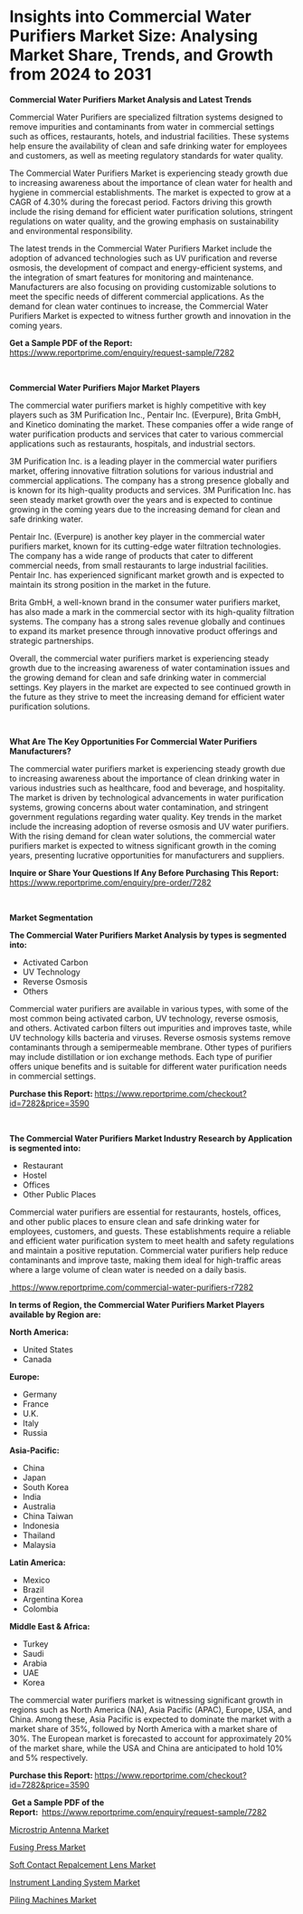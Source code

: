 <p><h1>Insights into Commercial Water Purifiers Market Size: Analysing Market Share, Trends, and Growth from 2024 to 2031</h1></p><p><strong>Commercial Water Purifiers Market Analysis and Latest Trends</strong></p>
<p><p>Commercial Water Purifiers are specialized filtration systems designed to remove impurities and contaminants from water in commercial settings such as offices, restaurants, hotels, and industrial facilities. These systems help ensure the availability of clean and safe drinking water for employees and customers, as well as meeting regulatory standards for water quality.</p><p>The Commercial Water Purifiers Market is experiencing steady growth due to increasing awareness about the importance of clean water for health and hygiene in commercial establishments. The market is expected to grow at a CAGR of 4.30% during the forecast period. Factors driving this growth include the rising demand for efficient water purification solutions, stringent regulations on water quality, and the growing emphasis on sustainability and environmental responsibility.</p><p>The latest trends in the Commercial Water Purifiers Market include the adoption of advanced technologies such as UV purification and reverse osmosis, the development of compact and energy-efficient systems, and the integration of smart features for monitoring and maintenance. Manufacturers are also focusing on providing customizable solutions to meet the specific needs of different commercial applications. As the demand for clean water continues to increase, the Commercial Water Purifiers Market is expected to witness further growth and innovation in the coming years.</p></p>
<p><strong>Get a Sample PDF of the Report:&nbsp;</strong> <a href="https://www.reportprime.com/enquiry/request-sample/7282">https://www.reportprime.com/enquiry/request-sample/7282</a></p>
<p>&nbsp;</p>
<p><strong>Commercial Water Purifiers Major Market Players</strong></p>
<p><p>The commercial water purifiers market is highly competitive with key players such as 3M Purification Inc., Pentair Inc. (Everpure), Brita GmbH, and Kinetico dominating the market. These companies offer a wide range of water purification products and services that cater to various commercial applications such as restaurants, hospitals, and industrial sectors.</p><p>3M Purification Inc. is a leading player in the commercial water purifiers market, offering innovative filtration solutions for various industrial and commercial applications. The company has a strong presence globally and is known for its high-quality products and services. 3M Purification Inc. has seen steady market growth over the years and is expected to continue growing in the coming years due to the increasing demand for clean and safe drinking water.</p><p>Pentair Inc. (Everpure) is another key player in the commercial water purifiers market, known for its cutting-edge water filtration technologies. The company has a wide range of products that cater to different commercial needs, from small restaurants to large industrial facilities. Pentair Inc. has experienced significant market growth and is expected to maintain its strong position in the market in the future.</p><p>Brita GmbH, a well-known brand in the consumer water purifiers market, has also made a mark in the commercial sector with its high-quality filtration systems. The company has a strong sales revenue globally and continues to expand its market presence through innovative product offerings and strategic partnerships.</p><p>Overall, the commercial water purifiers market is experiencing steady growth due to the increasing awareness of water contamination issues and the growing demand for clean and safe drinking water in commercial settings. Key players in the market are expected to see continued growth in the future as they strive to meet the increasing demand for efficient water purification solutions.</p></p>
<p>&nbsp;</p>
<p><strong>What Are The Key Opportunities For Commercial Water Purifiers Manufacturers?</strong></p>
<p><p>The commercial water purifiers market is experiencing steady growth due to increasing awareness about the importance of clean drinking water in various industries such as healthcare, food and beverage, and hospitality. The market is driven by technological advancements in water purification systems, growing concerns about water contamination, and stringent government regulations regarding water quality. Key trends in the market include the increasing adoption of reverse osmosis and UV water purifiers. With the rising demand for clean water solutions, the commercial water purifiers market is expected to witness significant growth in the coming years, presenting lucrative opportunities for manufacturers and suppliers.</p></p>
<p><strong>Inquire or Share Your Questions If Any Before Purchasing This Report:</strong> <a href="https://www.reportprime.com/enquiry/pre-order/7282">https://www.reportprime.com/enquiry/pre-order/7282</a></p>
<p>&nbsp;</p>
<p><strong>Market Segmentation</strong></p>
<p><strong>The Commercial Water Purifiers Market Analysis by types is segmented into:</strong></p>
<p><ul><li>Activated Carbon</li><li>UV Technology</li><li>Reverse Osmosis</li><li>Others</li></ul></p>
<p><p>Commercial water purifiers are available in various types, with some of the most common being activated carbon, UV technology, reverse osmosis, and others. Activated carbon filters out impurities and improves taste, while UV technology kills bacteria and viruses. Reverse osmosis systems remove contaminants through a semipermeable membrane. Other types of purifiers may include distillation or ion exchange methods. Each type of purifier offers unique benefits and is suitable for different water purification needs in commercial settings.</p></p>
<p><strong>Purchase this Report:&nbsp;</strong><a href="https://www.reportprime.com/checkout?id=7282&price=3590">https://www.reportprime.com/checkout?id=7282&price=3590</a></p>
<p>&nbsp;</p>
<p><strong>The Commercial Water Purifiers Market Industry Research by Application is segmented into:</strong></p>
<p><ul><li>Restaurant</li><li>Hostel</li><li>Offices</li><li>Other Public Places</li></ul></p>
<p><p>Commercial water purifiers are essential for restaurants, hostels, offices, and other public places to ensure clean and safe drinking water for employees, customers, and guests. These establishments require a reliable and efficient water purification system to meet health and safety regulations and maintain a positive reputation. Commercial water purifiers help reduce contaminants and improve taste, making them ideal for high-traffic areas where a large volume of clean water is needed on a daily basis.</p></p>
<p><a href="https://www.reportprime.com/commercial-water-purifiers-r7282">&nbsp;https://www.reportprime.com/commercial-water-purifiers-r7282</a></p>
<p><strong>In terms of Region, the Commercial Water Purifiers Market Players available by Region are:</strong></p>
<p>
    <p> <strong> North America: </strong>
        <ul>
            <li>United States</li>
            <li>Canada</li>
        </ul>
        </p> 
    <p> <strong> Europe: </strong>
        <ul>
            <li>Germany</li>
            <li>France</li>
            <li>U.K.</li>
            <li>Italy</li>
            <li>Russia</li>
        </ul>
        </p> 
    <p> <strong> Asia-Pacific: </strong>
        <ul>
            <li>China</li>
            <li>Japan</li>
            <li>South Korea</li>
            <li>India</li>
            <li>Australia</li>
            <li>China Taiwan</li>
            <li>Indonesia</li>
            <li>Thailand</li>
            <li>Malaysia</li>
        </ul>
        </p> 
    <p> <strong> Latin America: </strong>
        <ul>
            <li>Mexico</li>
            <li>Brazil</li>
            <li>Argentina Korea</li>
            <li>Colombia</li>
        </ul>
        </p> 
    <p> <strong> Middle East & Africa: </strong>
        <ul>
            <li>Turkey</li>
            <li>Saudi</li>
            <li>Arabia</li>
            <li>UAE</li>
            <li>Korea</li>
        </ul>
    </p>
    </p>
<p><p>The commercial water purifiers market is witnessing significant growth in regions such as North America (NA), Asia Pacific (APAC), Europe, USA, and China. Among these, Asia Pacific is expected to dominate the market with a market share of 35%, followed by North America with a market share of 30%. The European market is forecasted to account for approximately 20% of the market share, while the USA and China are anticipated to hold 10% and 5% respectively.</p></p>
<p><strong>Purchase this Report: </strong><a href="https://www.reportprime.com/checkout?id=7282&price=3590">https://www.reportprime.com/checkout?id=7282&price=3590</a></p>
<p>&nbsp;<strong>Get a Sample PDF of the Report:&nbsp;&nbsp;</strong><a href="https://www.reportprime.com/enquiry/request-sample/7282">https://www.reportprime.com/enquiry/request-sample/7282</a></p>
<p><strong></strong></p>
<p><p><a href="https://www.linkedin.com/pulse/microstrip-antenna-market-forecast-global-trends-analysis-lwjre?trackingId=xYw7GIQITs%2BvuPORoJQHYQ%3D%3D">Microstrip Antenna Market</a></p><p><a href="https://www.linkedin.com/pulse/fusing-press-market-trends-analysis-opportunities-challenges-yvgve?trackingId=Wk7WQ2L3T%2B6RvxemUrge6g%3D%3D">Fusing Press Market</a></p><p><a href="https://issuu.com/reportprime-2/docs/soft-contact-repalcement-lens-marke_51eef480bd6b62">Soft Contact Repalcement Lens Market</a></p><p><a href="https://github.com/provorikovar/Market-Research-Report-List-6/blob/main/instrument-landing-system-market.md">Instrument Landing System Market</a></p><p><a href="https://github.com/angelajermaine/Market-Research-Report-List-4/blob/main/piling-machines-market.md">Piling Machines Market</a></p></p>